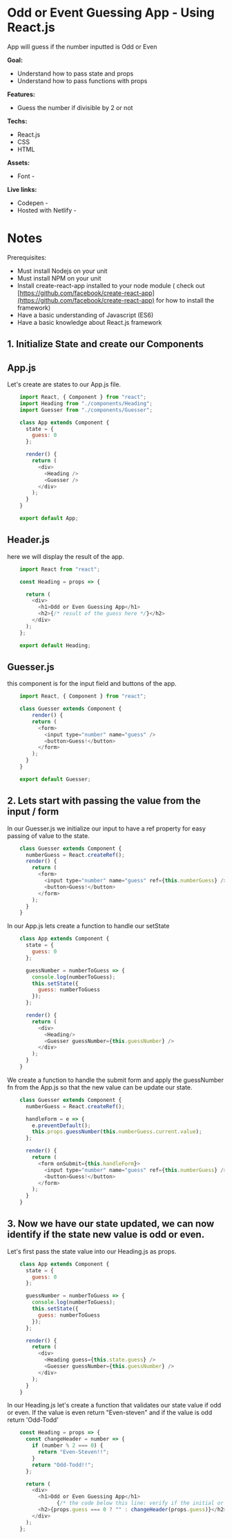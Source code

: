 # Odd or Event Guessing App - Using React.js

App will guess if the number inputted is Odd or Even

**Goal:**

- Understand how to pass state and props
- Understand how to pass functions with props

**Features:**

- Guess the number if divisible by 2 or not

**Techs:**

- React.js
- CSS
- HTML

**Assets:**

- Font -

**Live links:**

- Codepen -
- Hosted with Netlify -

# Notes

Prerequisites:

- Must install Nodejs on your unit
- Must install NPM on your unit
- Install create-react-app installed to your node module ( check out [https://github.com/facebook/create-react-app](https://github.com/facebook/create-react-app) for how to install the framework)
- Have a basic understanding of Javascript (ES6)
- Have a basic knowledge about React.js framework

## 1. Initialize State and create our Components

## App.js

Let's create are states to our App.js file.
```javascript
    import React, { Component } from "react";
    import Heading from "./components/Heading";
    import Guesser from "./components/Guesser";

    class App extends Component {
      state = {
        guess: 0
      };

      render() {
        return (
          <div>
            <Heading />
            <Guesser />
          </div>
        );
      }
    }

    export default App;
```
## Header.js

here we will display the result of the app.
```javascript
    import React from "react";

    const Heading = props => {

      return (
        <div>
          <h1>Odd or Even Guessing App</h1>
          <h2>{/* result of the guess here */}</h2>
        </div>
      );
    };

    export default Heading;
```
## Guesser.js

this component is for the input field and buttons of the app.
```javascript
    import React, { Component } from "react";

    class Guesser extends Component {
    	render() {
        return (
          <form>
            <input type="number" name="guess" />
            <button>Guess!</button>
          </form>
        );
      }
    }

    export default Guesser;
```
## 2. Lets start with passing the value from the input / form

In our Guesser.js we initialize our input to have a ref property for easy passing of value to the state.
```javascript
    class Guesser extends Component {
      numberGuess = React.createRef();
      render() {
        return (
          <form>
            <input type="number" name="guess" ref={this.numberGuess} />
            <button>Guess!</button>
          </form>
        );
      }
    }
```
In our App.js lets create a function to handle our setState
```javascript
    class App extends Component {
      state = {
        guess: 0
      };

      guessNumber = numberToGuess => {
        console.log(numberToGuess);
        this.setState({
          guess: numberToGuess
        });
      };

      render() {
        return (
          <div>
            <Heading/>
            <Guesser guessNumber={this.guessNumber} />
          </div>
        );
      }
    }
```
We create a function to handle the submit form and apply the guessNumber fn from the App.js so that the new value can be update our state.
```javascript
    class Guesser extends Component {
      numberGuess = React.createRef();

      handleForm = e => {
        e.preventDefault();
        this.props.guessNumber(this.numberGuess.current.value);
      };

      render() {
        return (
          <form onSubmit={this.handleForm}>
            <input type="number" name="guess" ref={this.numberGuess} />
            <button>Guess!</button>
          </form>
        );
      }
    }
```
## 3. Now we have our state updated, we can now identify if the state new value is odd or even.

Let's first pass the state value into our Heading.js as props.
```javascript
    class App extends Component {
      state = {
        guess: 0
      };

      guessNumber = numberToGuess => {
        console.log(numberToGuess);
        this.setState({
          guess: numberToGuess
        });
      };

      render() {
        return (
          <div>
            <Heading guess={this.state.guess} />
            <Guesser guessNumber={this.guessNumber} />
          </div>
        );
      }
    }
```
In our Heading.js let's create a function that validates our state value if odd or even. If the value is even return "Even-steven" and if the value is odd return 'Odd-Todd'
```javascript
    const Heading = props => {
      const changeHeader = number => {
        if (number % 2 === 0) {
          return "Even-Steven!!";
        }
        return "Odd-Todd!!";
      };

      return (
        <div>
          <h1>Odd or Even Guessing App</h1>
    			{/* the code below this line: verify if the initial or value of state is equals to 0. If so do not display any result.*/}
          <h2>{props.guess === 0 ? "" : changeHeader(props.guess)}</h2>
        </div>
      );
    };
```